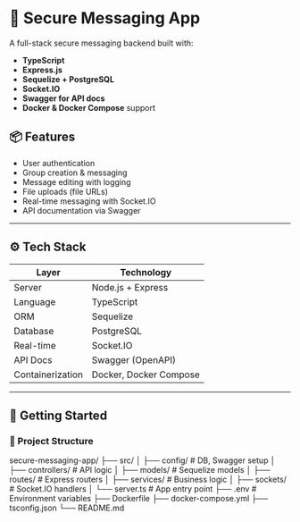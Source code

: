 # 🔐 Secure Messaging App

A full-stack secure messaging backend built with:

- **TypeScript**
- **Express.js**
- **Sequelize + PostgreSQL**
- **Socket.IO**
- **Swagger for API docs**
- **Docker & Docker Compose** support

## 📦 Features

- User authentication
- Group creation & messaging
- Message editing with logging
- File uploads (file URLs)
- Real-time messaging with Socket.IO
- API documentation via Swagger

---

## ⚙️ Tech Stack

| Layer            | Technology           |
|------------------|----------------------|
| Server           | Node.js + Express    |
| Language         | TypeScript           |
| ORM              | Sequelize            |
| Database         | PostgreSQL           |
| Real-time        | Socket.IO            |
| API Docs         | Swagger (OpenAPI)    |
| Containerization | Docker, Docker Compose|

---

## 🚀 Getting Started

### 📁 Project Structure

secure-messaging-app/
├── src/
│ ├── config/ # DB, Swagger setup
│ ├── controllers/ # API logic
│ ├── models/ # Sequelize models
│ ├── routes/ # Express routers
│ ├── services/ # Business logic
│ ├── sockets/ # Socket.IO handlers
│ └── server.ts # App entry point
├── .env # Environment variables
├── Dockerfile
├── docker-compose.yml
├── tsconfig.json
└── README.md

